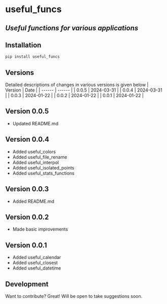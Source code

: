 # useful_funcs
## _Useful functions for various applications_

## Installation
```sh
pip install useful_funcs
```

## Versions
Detailed descriptions of changes in various versions is given below
| Version | Date |
| ------ | ------ |
| 0.0.5 | 2024-03-31 |
| 0.0.4 | 2024-03-31 |
| 0.0.3 | 2024-01-22 |
| 0.0.2 | 2024-01-22 |
| 0.0.1 | 2024-01-22 |

## Version 0.0.5
- Updated README.md

## Version 0.0.4
- Added useful_colors
- Added useful_file_rename
- Added useful_interpol
- Added useful_isolated_points
- Added useful_stats_functions

## Version 0.0.3
- Added README.md

## Version 0.0.2
- Made basic improvements

## Version 0.0.1
- Added useful_calendar
- Added useful_closest
- Added useful_datetime


## Development

Want to contribute? Great!
Will be open to take suggestions soon.

